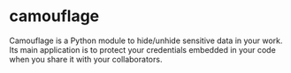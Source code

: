 camouflage
==========
Camouflage is a Python module to hide/unhide sensitive data in your work. Its main application is to protect your credentials embedded in your code when you share it with your collaborators.
